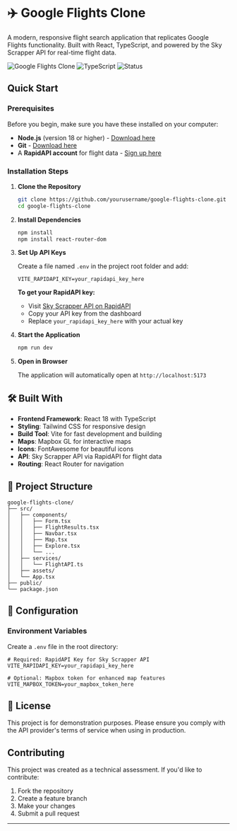 # ✈️ Google Flights Clone

A modern, responsive flight search application that replicates Google Flights functionality. Built with React, TypeScript, and powered by the Sky Scrapper API for real-time flight data.

![Google Flights Clone](https://img.shields.io/badge/React-18.0+-blue.svg)
![TypeScript](https://img.shields.io/badge/TypeScript-5.0+-blue.svg)
![Status](https://img.shields.io/badge/Status-Demo%20Ready-green.svg)

## Quick Start

### Prerequisites

Before you begin, make sure you have these installed on your computer:

- **Node.js** (version 18 or higher) - [Download here](https://nodejs.org/)
- **Git** - [Download here](https://git-scm.com/)
- A **RapidAPI account** for flight data - [Sign up here](https://rapidapi.com/)

### Installation Steps

1. **Clone the Repository**

   ```bash
   git clone https://github.com/yourusername/google-flights-clone.git
   cd google-flights-clone
   ```

2. **Install Dependencies**

   ```bash
   npm install
   npm install react-router-dom
   ```

3. **Set Up API Keys**

   Create a file named `.env` in the project root folder and add:

   ```
   VITE_RAPIDAPI_KEY=your_rapidapi_key_here
   ```

   **To get your RapidAPI key:**

   - Visit [Sky Scrapper API on RapidAPI](https://rapidapi.com/apiheya/api/sky-scrapper)
   - Copy your API key from the dashboard
   - Replace `your_rapidapi_key_here` with your actual key

4. **Start the Application**

   ```bash
   npm run dev
   ```

5. **Open in Browser**

   The application will automatically open at `http://localhost:5173`

## 🛠️ Built With

- **Frontend Framework**: React 18 with TypeScript
- **Styling**: Tailwind CSS for responsive design
- **Build Tool**: Vite for fast development and building
- **Maps**: Mapbox GL for interactive maps
- **Icons**: FontAwesome for beautiful icons
- **API**: Sky Scrapper API via RapidAPI for flight data
- **Routing**: React Router for navigation

## 📁 Project Structure

```
google-flights-clone/
├── src/
│   ├── components/
│   │   ├── Form.tsx
│   │   ├── FlightResults.tsx
│   │   ├── Navbar.tsx
│   │   ├── Map.tsx
│   │   ├── Explore.tsx
│   │   └── ...
│   ├── services/
│   │   └── FlightAPI.ts
│   ├── assets/
│   └── App.tsx
├── public/
└── package.json
```

## 🔧 Configuration

### Environment Variables

Create a `.env` file in the root directory:

```env
# Required: RapidAPI Key for Sky Scrapper API
VITE_RAPIDAPI_KEY=your_rapidapi_key_here

# Optional: Mapbox token for enhanced map features
VITE_MAPBOX_TOKEN=your_mapbox_token_here
```

## 📄 License

This project is for demonstration purposes. Please ensure you comply with the API provider's terms of service when using in production.

## Contributing

This project was created as a technical assessment. If you'd like to contribute:

1. Fork the repository
2. Create a feature branch
3. Make your changes
4. Submit a pull request

---
